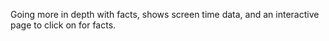 Going more in depth with facts, shows screen time data, and an interactive page to click on for facts.
